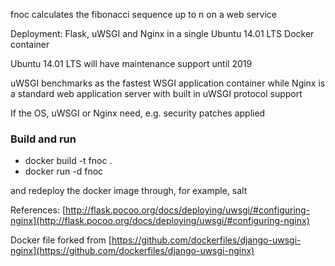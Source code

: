 
fnoc calculates the fibonacci sequence up to n on a web service 

Deployment:
Flask, uWSGI and Nginx in a single Ubuntu 14.01 LTS  Docker container

Ubuntu 14.01 LTS will have maintenance support until 2019

uWSGI benchmarks as the fastest WSGI application container while 
Nginx is a standard web application server with built in uWSGI protocol support

If the OS, uWSGI or Nginx need, e.g. security patches applied

### Build and run
* docker build -t fnoc .
* docker run -d fnoc 

and redeploy the docker image through, for example, salt

References:
[http://flask.pocoo.org/docs/deploying/uwsgi/#configuring-nginx](http://flask.pocoo.org/docs/deploying/uwsgi/#configuring-nginx)

Docker file forked from [https://github.com/dockerfiles/django-uwsgi-nginx](https://github.com/dockerfiles/django-uwsgi-nginx)

